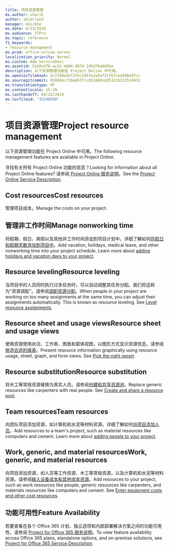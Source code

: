```yaml
---
title: 项目资源管理
ms.author: sharik
author: skjerland
manager: mnirkhe
ms.date: 6/13/2018
ms.audience: ITPro
ms.topic: reference
f1_keywords:
- resource-management
ms.prod: office-online-server
localization_priority: Normal
ms.custom: Adm_ServiceDesc
ms.assetid: 51e0cbf6-ac52-4d84-9074-245d70a6695e
description: 以下资源管理功能在 Project Online 中可用。
ms.openlocfilehash: 5c1f60e5bf27ec245fe2a5ef21f6fce4500e97cc
ms.sourcegitcommit: 830694c729ab53fcc8518b0cdd5322b322514431
ms.translationtype: MT
ms.contentlocale: zh-CN
ms.lasthandoff: 04/25/2019
ms.locfileid: "33246838"
---
```

# <a name="project-resource-management"></a><span data-ttu-id="c290f-103">项目资源管理</span><span class="sxs-lookup"><span data-stu-id="c290f-103">Project resource management</span></span>

<span data-ttu-id="c290f-104">以下资源管理功能在 Project Online 中可用。</span><span class="sxs-lookup"><span data-stu-id="c290f-104">The following resource management features are available in Project Online.</span></span>
  
<span data-ttu-id="c290f-105">寻找有关所有 Project Online 功能的信息？</span><span class="sxs-lookup"><span data-stu-id="c290f-105">Looking for information about all Project Online features?</span></span> <span data-ttu-id="c290f-106">请参阅 [Project Online 服务说明](project-online-service-description.md)。</span><span class="sxs-lookup"><span data-stu-id="c290f-106">See the [Project Online Service Description](project-online-service-description.md).</span></span>
  
## <a name="cost-resources"></a><span data-ttu-id="c290f-107">Cost resources</span><span class="sxs-lookup"><span data-stu-id="c290f-107">Cost resources</span></span>
<span data-ttu-id="c290f-108"><a name="bkmk_CostResources"> </a></span><span class="sxs-lookup"><span data-stu-id="c290f-108"></span></span>

<span data-ttu-id="c290f-109">管理项目成本。</span><span class="sxs-lookup"><span data-stu-id="c290f-109">Manage the costs on your project.</span></span>
  
## <a name="manage-nonworking-time"></a><span data-ttu-id="c290f-110">管理非工作时间</span><span class="sxs-lookup"><span data-stu-id="c290f-110">Manage nonworking time</span></span>
<span data-ttu-id="c290f-111"><a name="bkmk_Managenonworkingtime"> </a></span><span class="sxs-lookup"><span data-stu-id="c290f-111"></span></span>

<span data-ttu-id="c290f-p102">将假期、假日、病假以及其他非工作时间添加到项目计划中。详细了解如何[将假日和假期天数添加到项目中](https://go.microsoft.com/fwlink/p/?LinkId=271337)。</span><span class="sxs-lookup"><span data-stu-id="c290f-p102">Add vacation, holidays, medical leave, and other nonworking time into your project schedule. Learn more about [adding holidays and vacation days to your project](https://go.microsoft.com/fwlink/p/?LinkId=271337).</span></span>
  
## <a name="resource-leveling"></a><span data-ttu-id="c290f-114">Resource leveling</span><span class="sxs-lookup"><span data-stu-id="c290f-114">Resource leveling</span></span>
<span data-ttu-id="c290f-115"><a name="bkmk_Resourceleveling"> </a></span><span class="sxs-lookup"><span data-stu-id="c290f-115"></span></span>

<span data-ttu-id="c290f-p103">当项目中的人员同时执行过多任务时，可以自动调整其任务分配。我们将这称为"资源调配"。请参阅[调配资源分配](https://go.microsoft.com/fwlink/p/?LinkId=271348)。</span><span class="sxs-lookup"><span data-stu-id="c290f-p103">When people in your project are working on too many assignments at the same time, you can adjust their assignments automatically. This is known as resource leveling. See [Level resource assignments](https://go.microsoft.com/fwlink/p/?LinkId=271348).</span></span>
  
## <a name="resource-sheet-and-usage-views"></a><span data-ttu-id="c290f-119">Resource sheet and usage views</span><span class="sxs-lookup"><span data-stu-id="c290f-119">Resource sheet and usage views</span></span>
<span data-ttu-id="c290f-120"><a name="bkmk_resourcesheetandusageviews"> </a></span><span class="sxs-lookup"><span data-stu-id="c290f-120"></span></span>

<span data-ttu-id="c290f-p104">使用资源使用状况、工作表、图表和窗体视图，以图形方式显示资源信息。请参阅[挑选合适的报表](https://go.microsoft.com/fwlink/?LinkId=402920)。</span><span class="sxs-lookup"><span data-stu-id="c290f-p104">Present resource information graphically using resource usage, sheet, graph, and form views. See [Pick the right report](https://go.microsoft.com/fwlink/?LinkId=402920).</span></span>
  
## <a name="resource-substitution"></a><span data-ttu-id="c290f-123">Resource substitution</span><span class="sxs-lookup"><span data-stu-id="c290f-123">Resource substitution</span></span>
<span data-ttu-id="c290f-124"><a name="bkmk_ResourceSubstitution"> </a></span><span class="sxs-lookup"><span data-stu-id="c290f-124"></span></span>

<span data-ttu-id="c290f-p105">将木工等常规资源替换为真实人员。请参阅[创建和共享资源池](https://go.microsoft.com/fwlink/?LinkId=402921)。</span><span class="sxs-lookup"><span data-stu-id="c290f-p105">Replace generic resources like carpenters with real people. See [Create and share a resource pool](https://go.microsoft.com/fwlink/?LinkId=402921).</span></span>
  
## <a name="team-resources"></a><span data-ttu-id="c290f-127">Team resources</span><span class="sxs-lookup"><span data-stu-id="c290f-127">Team resources</span></span>
<span data-ttu-id="c290f-128"><a name="bkmk_Teamresources"> </a></span><span class="sxs-lookup"><span data-stu-id="c290f-128"></span></span>

<span data-ttu-id="c290f-p106">向团队项目添加资源，如计算机和水泥等材料资源。详细了解如何[向项目添加人员](https://go.microsoft.com/fwlink/p/?LinkId=271347)。</span><span class="sxs-lookup"><span data-stu-id="c290f-p106">Add resources to a team's project, such as material resources like computers and cement. Learn more about [adding people to your project](https://go.microsoft.com/fwlink/p/?LinkId=271347).</span></span>
  
## <a name="work-generic-and-material-resources"></a><span data-ttu-id="c290f-131">Work, generic, and material resources</span><span class="sxs-lookup"><span data-stu-id="c290f-131">Work, generic, and material resources</span></span>
<span data-ttu-id="c290f-132"><a name="bkmk_WorkGenericMaterialResources"> </a></span><span class="sxs-lookup"><span data-stu-id="c290f-132"></span></span>

<span data-ttu-id="c290f-p107">向项目添加资源，如人员等工作资源、木工等常规资源，以及计算机和水泥等材料资源。请参阅[输入设备成本和其他成本资源](https://go.microsoft.com/fwlink/?LinkId=402922)。</span><span class="sxs-lookup"><span data-stu-id="c290f-p107">Add resources to your project, such as work resources like people, generic resources like carpenters, and materials resources like computers and cement. See [Enter equipment costs and other cost resources](https://go.microsoft.com/fwlink/?LinkId=402922).</span></span>
  
## <a name="feature-availability"></a><span data-ttu-id="c290f-135">功能可用性</span><span class="sxs-lookup"><span data-stu-id="c290f-135">Feature Availability</span></span>
<span data-ttu-id="c290f-136"><a name="bkmk_WorkGenericMaterialResources"> </a></span><span class="sxs-lookup"><span data-stu-id="c290f-136"></span></span>

<span data-ttu-id="c290f-137">若要查看在各个 Office 365 计划、独立选项和内部部署解决方案之间的功能可用性，请参阅 [Project for Office 365 服务说明](http://technet.microsoft.com/library/f610ba5b-57d0-4324-a205-bce300adc7a3.aspx)。</span><span class="sxs-lookup"><span data-stu-id="c290f-137">To view feature availability across Office 365 plans, standalone options, and on-premise solutions, see [Project for Office 365 Service Description](http://technet.microsoft.com/library/f610ba5b-57d0-4324-a205-bce300adc7a3.aspx).</span></span>
  

